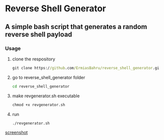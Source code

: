 # Reverse Shell Generator

## A simple bash script that generates a random reverse shell payload

### Usage

1. clone the respository

    ```cmd
    git clone https://github.com/ErmiasBahru/reverse_shell_generator.git
    ```

2. go to reverse_shell_generator folder

    ```cmd
    cd reverse_shell_generator
    ```

3. make revgenerator.sh executable

    ```cmd
    chmod +x revgenerator.sh
    ```

4. run

    ```cmd!
    ./revgenerator.sh
    ```

[screenshot](https://user-images.githubusercontent.com/98729397/193403463-77b4dce5-9c32-487c-bbcd-d100c9c3d6a3.png)
